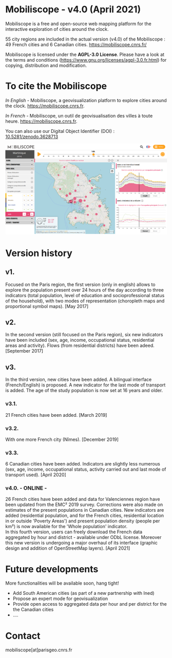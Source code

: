 # Mobiliscope - v4.0 (April 2021)

Mobiliscope is a free and open-source web mapping platform for the interactive exploration of cities around the clock.

55 city regions are included in the actual version (v4.0) of the Mobiliscope : 49 French cities and 6 Canadian cities.
https://mobiliscope.cnrs.fr/

Mobiliscope is licensed under the **AGPL-3.0 License**.
Please have a look at the terms and conditions (https://www.gnu.org/licenses/agpl-3.0.fr.html) for copying, distribution and modification.


# To cite the Mobiliscope

*In English -* Mobiliscope, a geovisualization platform to explore cities around the clock. https://mobiliscope.cnrs.fr.

*In French -* Mobiliscope, un outil de geovisualisation des villes à toute heure. https://mobiliscope.cnrs.fr.

You can also use our Digital Object Identifier (DOI) : [10.5281/zenodo.3628713](https://doi.org/10.5281/zenodo.3628713)

![Mobiliscope v4](/img_v4.0_Martinique.png?raw=true)

# Version history

## v1. 
Focused on the Paris region, the first version (only in english) allows to explore the population present over 24 hours of the day according to three indicators (total population, level of education and socioprofessional status of the household), with two modes of representation (choropleth maps and proportional symbol maps). 
[May 2017] 

## v2.
In the second version (still focused on the Paris region), six new indicators have been included (sex, age, income, occupational status, residential areas and activity). Flows (from residential districts) have been adeed.
[September 2017] 

## v3.
In the third version, new cities have been added. A bilingual interface (French/English) is proposed. A new indicator for the last mode of transport is added. The age of the study population is now set at 16 years and older. 

### v3.1. 
21 French cities have been added. [March 2019]

### v3.2.
With one more French city (Nîmes). [December 2019]

### v3.3. 
6 Canadian cities have been added. Indicators are slightly less numerous (sex, age, income, occupational status, activity carried out and last mode of transport used). [April 2020]

### v4.0. - ONLINE -
26 French cities have been added and data for Valenciennes region have been updated from the EMC² 2019 survey. Corrections were also made on estimates of the present populations in Canadian cities. 
New indicators are added (residential population, and for the French cities, residential location in or outside 'Poverty Areas') and present population density (people per km²) is now available for the 'Whole population' indicator.  
In this fourth version, users can freely download the French data aggregated by hour and district - available under ODbL license. Moreover this new version is undergoing a major overhaul of its interface (graphic design and addition of OpenStreetMap layers). [April 2021]

# Future developments

More functionalities will be available soon, hang tight! 
* Add South American cities (as part of a new partnership with Ined)
* Propose an expert mode for geovisualization
* Provide open access to aggregated data per hour and per district for the the Canadian cities
* ....

# Contact
mobiliscope[at]parisgeo.cnrs.fr





